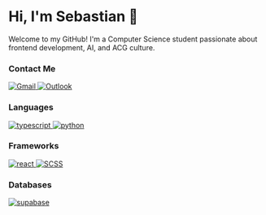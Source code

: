 # Hi, I'm Sebastian 👋
Welcome to my GitHub! I'm a Computer Science student passionate about frontend development, AI, and ACG culture.


### Contact Me
<p align="left">
  <a href="mailto:sebastianramli77@gmail.com">
    <img src="https://img.shields.io/badge/Gmail-D14836?style=for-the-badge&logo=gmail&logoColor=white" alt="Gmail"/>
  </a>
  <a href="mailto:dominikus.ramli@binus.ac.id">
    <img src="https://img.shields.io/badge/Outlook-0078D4?style=for-the-badge&logo=microsoft-outlook&logoColor=white" alt="Outlook"/>
  </a>
</p>

### Languages
<a href="https://www.typescriptlang.org/" target="_blank" rel="noreferrer">
  <img src="https://img.shields.io/badge/TypeScript-3178C6?style=for-the-badge&logo=typescript&logoColor=white" alt="typescript" />
</a>
<a href="https://www.python.org" target="_blank" rel="noreferrer">
  <img src="https://img.shields.io/badge/Python-3776AB?style=for-the-badge&logo=python&logoColor=white" alt="python" />
</a>

### Frameworks
<a href="https://reactjs.org/" target="_blank" rel="noreferrer">
  <img src="https://img.shields.io/badge/React-20232A?style=for-the-badge&logo=react&logoColor=61DAFB" alt="react" />
</a>
<a href="https://sass-lang.com/" target="_blank" rel="noreferrer">
    <img src="https://img.shields.io/badge/SCSS-CC6699?style=for-the-badge&logo=sass&logoColor=white" alt="SCSS"/>
</a>


### Databases
<a href="https://supabase.com/" target="_blank" rel="noreferrer">
  <img src="https://img.shields.io/badge/Supabase-3ECF8E?style=for-the-badge&logo=supabase&logoColor=white" alt="supabase" />
</a>



